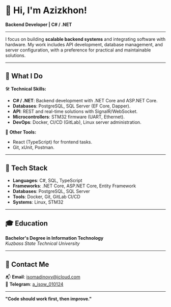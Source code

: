 # 👋 Hi, I'm Azizkhon!  
**Backend Developer | C# / .NET**  

---

I focus on building **scalable backend systems** and integrating software with hardware. My work includes API development, database management, and server configuration, with a preference for practical and maintainable solutions.  

---

## 🚀 **What I Do**  

🛠 **Technical Skills:**  
- **C# / .NET**: Backend development with .NET Core and ASP.NET Core.  
- **Databases**: PostgreSQL, SQL Server (EF Core, Dapper).  
- **API**: REST and real-time solutions with SignalR/WebSocket.  
- **Microcontrollers**: STM32 firmware (UART, Ethernet).  
- **DevOps**: Docker, CI/CD (GitLab), Linux server administration.  

🔧 **Other Tools:**  
- React (TypeScript) for frontend tasks.  
- Git, xUnit, Postman.  

---

## 🔧 **Tech Stack**  

- **Languages**: C#, SQL, TypeScript  
- **Frameworks**: .NET Core, ASP.NET Core, Entity Framework  
- **Databases**: PostgreSQL, SQL Server  
- **Tools**: Docker, Git, GitLab CI/CD  
- **Systems**: Linux, STM32  

---

## 🎓 **Education**  

**Bachelor's Degree in Information Technology**  
*Kuzbass State Technical University*  

---

## 🌟 **Contact Me**  

📬 **Email**: [isomadinovv@icloud.com](mailto:isomadinovv@icloud.com)  
💬 **Telegram**: [a_isow_010124](https://t.me/a_isow_010124) 

---

**"Code should work first, then improve."**  
